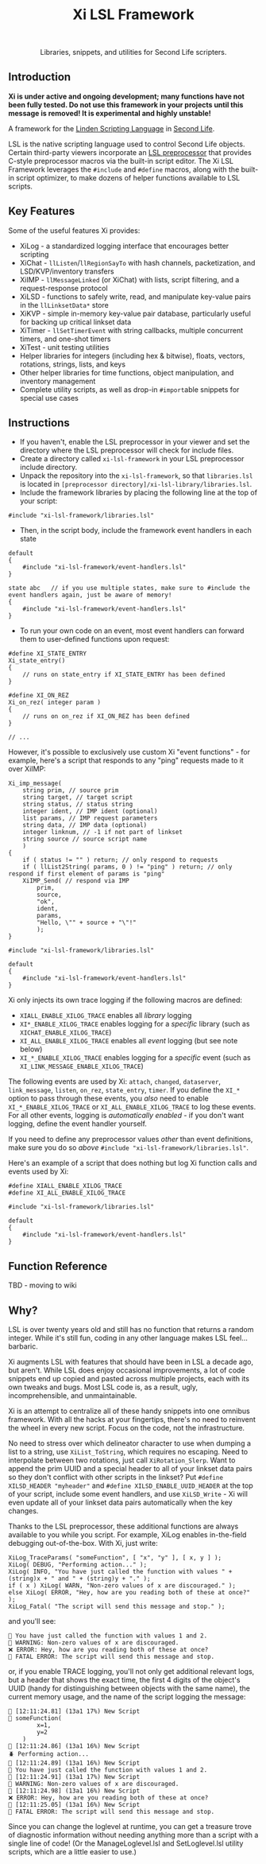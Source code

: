 <h1 align="center"> Xi LSL Framework </h1> <br>

<p align="center">
  Libraries, snippets, and utilities for Second Life scripters.
</p>

## Introduction

**Xi is under active and ongoing development; many functions have not been fully tested. Do not use this framework in your projects until this message is removed! It is experimental and highly unstable!**

A framework for the [Linden Scripting Language](https://wiki.secondlife.com/wiki/LSL_Portal) in [Second Life](https://secondlife.com/).

LSL is the native scripting language used to control Second Life objects. Certain third-party viewers incorporate an [LSL preprocessor](https://wiki.firestormviewer.org/fs_preprocessor) that provides C-style preprocessor macros via the built-in script editor. The Xi LSL Framework leverages the `#include` and `#define` macros, along with the built-in script optimizer, to make dozens of helper functions available to LSL scripts.

## Key Features

Some of the useful features Xi provides:

- XiLog - a standardized logging interface that encourages better scripting
- XiChat - `llListen`/`llRegionSayTo` with hash channels, packetization, and LSD/KVP/inventory transfers
- XiIMP - `llMessageLinked` (or XiChat) with lists, script filtering, and a request-response protocol
- XiLSD - functions to safely write, read, and manipulate key-value pairs in the `llLinksetData*` store
- XiKVP - simple in-memory key-value pair database, particularly useful for backing up critical linkset data
- XiTimer - `llSetTimerEvent` with string callbacks, multiple concurrent timers, and one-shot timers
- XiTest - unit testing utilities
- Helper libraries for integers (including hex & bitwise), floats, vectors, rotations, strings, lists, and keys
- Other helper libraries for time functions, object manipulation, and inventory management
- Complete utility scripts, as well as drop-in `#import`able snippets for special use cases

## Instructions

- If you haven't, enable the LSL preprocessor in your viewer and set the directory where the LSL preprocessor will check for include files.
- Create a directory called `xi-lsl-framework` in your LSL preprocessor include directory.
- Unpack the repository into the `xi-lsl-framework`, so that `libraries.lsl` is located in `[preprocessor directory]/xi-lsl-library/libraries.lsl`.
- Include the framework libraries by placing the following line at the top of your script:

```
#include "xi-lsl-framework/libraries.lsl"
```

- Then, in the script body, include the framework event handlers in each state

```
default
{
    #include "xi-lsl-framework/event-handlers.lsl"
}

state abc   // if you use multiple states, make sure to #include the event handlers again, just be aware of memory!
{
    #include "xi-lsl-framework/event-handlers.lsl"
}
```

- To run your own code on an event, most event handlers can forward them to user-defined functions upon request:

```
#define XI_STATE_ENTRY
Xi_state_entry()
{
    // runs on state_entry if XI_STATE_ENTRY has been defined
}

#define XI_ON_REZ
Xi_on_rez( integer param )
{
    // runs on on_rez if XI_ON_REZ has been defined
}

// ...
```

However, it's possible to exclusively use custom Xi "event functions" - for example, here's a script that responds to any "ping" requests made to it over XiIMP:

```
Xi_imp_message(
    string prim, // source prim
    string target, // target script
    string status, // status string
    integer ident, // IMP ident (optional)
    list params, // IMP request parameters
    string data, // IMP data (optional)
    integer linknum, // -1 if not part of linkset
    string source // source script name
    )
{
    if ( status != "" ) return; // only respond to requests
    if ( llList2String( params, 0 ) != "ping" ) return; // only respond if first element of params is "ping"
    XiIMP_Send( // respond via IMP
        prim,
        source,
        "ok",
        ident,
        params,
        "Hello, \"" + source + "\"!"
        );
}

#include "xi-lsl-framework/libraries.lsl"

default
{
    #include "xi-lsl-framework/event-handlers.lsl"
}
```

Xi only injects its own trace logging if the following macros are defined:

- `XIALL_ENABLE_XILOG_TRACE` enables all *library* logging
- `XI*_ENABLE_XILOG_TRACE` enables logging for a *specific* library (such as `XICHAT_ENABLE_XILOG_TRACE`)
- `XI_ALL_ENABLE_XILOG_TRACE` enables all *event* logging (but see note below)
- `XI_*_ENABLE_XILOG_TRACE` enables logging for a *specific* event (such as `XI_LINK_MESSAGE_ENABLE_XILOG_TRACE`)

The following events are used by Xi: `attach`, `changed`, `dataserver`, `link_message`, `listen`, `on_rez`, `state_entry`, `timer`. If you define the `XI_*` option to pass through these events, you *also* need to enable `XI_*_ENABLE_XILOG_TRACE` or `XI_ALL_ENABLE_XILOG_TRACE` to log these events. For all other events, logging is *automatically enabled* - if you don't want logging, define the event handler yourself.

If you need to define any preprocessor values *other* than event definitions, make sure you do so *above* `#include "xi-lsl-framework/libraries.lsl"`.

Here's an example of a script that does nothing but log Xi function calls and events used by Xi:

```
#define XIALL_ENABLE_XILOG_TRACE
#define XI_ALL_ENABLE_XILOG_TRACE

#include "xi-lsl-framework/libraries.lsl"

default
{
    #include "xi-lsl-framework/event-handlers.lsl"
}
```

## Function Reference

TBD - moving to wiki

## Why?

LSL is over twenty years old and still has no function that returns a random integer. While it's still fun, coding in any other language makes LSL feel... barbaric.

Xi augments LSL with features that should have been in LSL a decade ago, but aren't. While LSL does enjoy occasional improvements, a lot of code snippets end up copied and pasted across multiple projects, each with its own tweaks and bugs. Most LSL code is, as a result, ugly, incomprehensible, and unmaintainable.

Xi is an attempt to centralize all of these handy snippets into one omnibus framework. With all the hacks at your fingertips, there's no need to reinvent the wheel in every new script. Focus on the code, not the infrastructure.

No need to stress over which delineator character to use when dumping a list to a string, use `XiList_ToString`, which requires no escaping. Need to interpolate between two rotations, just call `XiRotation_Slerp`. Want to append the prim UUID and a special header to all of your linkset data pairs so they don't conflict with other scripts in the linkset? Put `#define XILSD_HEADER "myheader"` and `#define XILSD_ENABLE_UUID_HEADER` at the top of your script, include some event handlers, and use `XiLSD_Write` - Xi will even update all of your linkset data pairs automatically when the key changes.

Thanks to the LSL preprocessor, these additional functions are always available to you while you script. For example, XiLog enables in-the-field debugging out-of-the-box. With Xi, just write:

```
XiLog_TraceParams( "someFunction", [ "x", "y" ], [ x, y ] );
XiLog( DEBUG, "Performing action..." );
XiLog( INFO, "You have just called the function with values " + (string)x + " and " + (string)y + "." );
if ( x ) XiLog( WARN, "Non-zero values of x are discouraged." );
else XiLog( ERROR, "Hey, how are you reading both of these at once?" );
XiLog_Fatal( "The script will send this message and stop." );
```

and you'll see:

```
💬 You have just called the function with values 1 and 2.
🚩 WARNING: Non-zero values of x are discouraged.
❌ ERROR: Hey, how are you reading both of these at once?
🛑 FATAL ERROR: The script will send this message and stop.
```

or, if you enable TRACE logging, you'll not only get additional relevant logs, but a header that shows the exact time, the first 4 digits of the object's UUID (handy for distinguishing between objects with the same name), the current memory usage, and the name of the script logging the message:

```
🔽 [12:11:24.81] (13a1 17%) New Script
🚦 someFunction(
        x=1,
        y=2
    )
🔽 [12:11:24.86] (13a1 16%) New Script
🪲 Performing action...
🔽 [12:11:24.89] (13a1 16%) New Script
💬 You have just called the function with values 1 and 2.
🔽 [12:11:24.91] (13a1 17%) New Script
🚩 WARNING: Non-zero values of x are discouraged.
🔽 [12:11:24.98] (13a1 16%) New Script
❌ ERROR: Hey, how are you reading both of these at once?
🔽 [12:11:25.05] (13a1 16%) New Script
🛑 FATAL ERROR: The script will send this message and stop.
```

Since you can change the loglevel at runtime, you can get a treasure trove of diagnostic information without needing anything more than a script with a single line of code! (Or the ManageLoglevel.lsl and SetLoglevel.lsl utility scripts, which are a little easier to use.)
